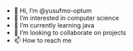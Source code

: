 - 👋 Hi, I’m @yusufmo-optum
- 👀 I’m interested in computer science
- 🌱 I’m currently learning java
- 💞️ I’m looking to collaborate on projects
- 📫 How to reach me 

<!---
yusufmo-optum/yusufmo-optum is a ✨ special ✨ repository because its `README.md` (this file) appears on your GitHub profile.
You can click the Preview link to take a look at your changes.
--->
